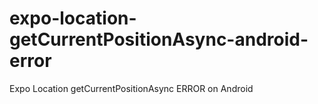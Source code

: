 # expo-location-getCurrentPositionAsync-android-error
Expo Location getCurrentPositionAsync ERROR on Android
